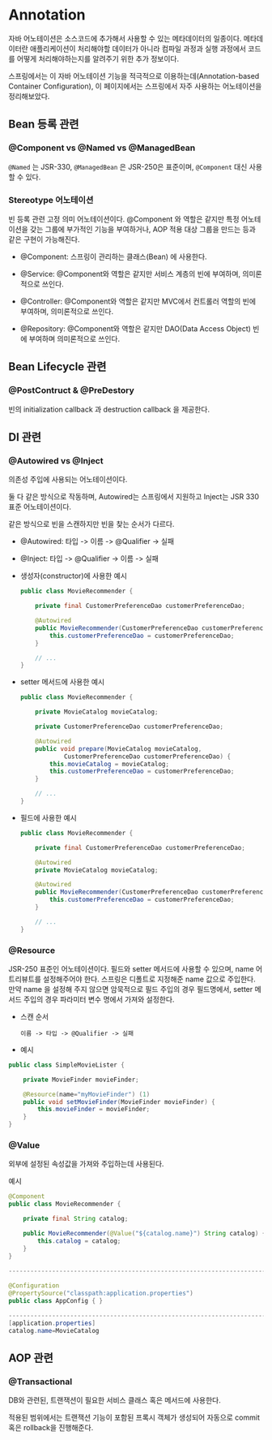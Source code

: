 # Annotation
자바 어노테이션은 소스코드에 추가해서 사용할 수 있는 메타데이터의 일종이다. 메타데이터란 애플리케이션이 처리해야할 데이터가 아니라 컴파일 과정과 실행 과정에서 코드를 어떻게 처리해야하는지를 알려주기 위한 추가 정보이다.

스프링에서는 이 자바 어노테이션 기능을 적극적으로 이용하는데(Annotation-based Container Configuration), 이 페이지에서는 스프링에서 자주 사용하는 어노테이션을 정리해보았다.



## Bean 등록 관련

### @Component vs @Named vs @ManagedBean

`@Named` 는 JSR-330, `@ManagedBean` 은 JSR-250은 표준이며, `@Component` 대신 사용할 수 있다.

### Stereotype 어노테이션

빈 등록 관련 고정 의미 어노테이션이다. @Component 와 역할은 같지만 특정 어노테이션을 갖는 그룹에 부가적인 기능을 부여하거나, AOP 적용 대상 그룹을 만드는 등과 같은 구현이 가능해진다.

- @Component: 스프링이 관리하는 클래스(Bean) 에 사용한다.

- @Service: @Component와 역할은 같지만 서비스 계층의 빈에 부여하며, 의미론적으로 쓰인다.
- @Controller: @Component와 역할은 같지만 MVC에서 컨트롤러 역할의 빈에 부여하며, 의미론적으로 쓰인다.
- @Repository: @Component와 역할은 같지만 DAO(Data Access Object) 빈에 부여하며 의미론적으로 쓰인다.



## Bean Lifecycle 관련

### @PostContruct & @PreDestory

 빈의 initialization callback 과 destruction callback 을 제공한다.



## DI 관련

### @Autowired vs @Inject

의존성 주입에 사용되는 어노테이션이다.

둘 다 같은 방식으로 작동하며, Autowired는 스프링에서 지원하고 Inject는 JSR 330 표준 어노테이션이다.

같은 방식으로 빈을 스캔하지만 빈을 찾는 순서가 다르다.

- @Autowired: 타입 -> 이름 -> @Qualifier -> 실패
- @Inject: 타입 -> @Qualifier -> 이름 -> 실패

- 생성자(constructor)에 사용한 예시

  ```java
  public class MovieRecommender {
  
      private final CustomerPreferenceDao customerPreferenceDao;
  
      @Autowired
      public MovieRecommender(CustomerPreferenceDao customerPreferenceDao) {
          this.customerPreferenceDao = customerPreferenceDao;
      }
  
      // ...
  }
  ```

  

- setter 메서드에 사용한 예시

  ```java
  public class MovieRecommender {
  
      private MovieCatalog movieCatalog;
  
      private CustomerPreferenceDao customerPreferenceDao;
  
      @Autowired
      public void prepare(MovieCatalog movieCatalog,
              CustomerPreferenceDao customerPreferenceDao) {
          this.movieCatalog = movieCatalog;
          this.customerPreferenceDao = customerPreferenceDao;
      }
  
      // ...
  }
  
  ```

  

- 필드에 사용한 예시

  ```java
  public class MovieRecommender {
  
      private final CustomerPreferenceDao customerPreferenceDao;
  
      @Autowired
      private MovieCatalog movieCatalog;
  
      @Autowired
      public MovieRecommender(CustomerPreferenceDao customerPreferenceDao) {
          this.customerPreferenceDao = customerPreferenceDao;
      }
  
      // ...
  }
  ```

  

### @Resource

JSR-250 표준인 어노테이션이다. 필드와 setter 메서드에 사용할 수 있으며, name 어트리뷰트를 설정해주어야 한다. 스프링은 디폴트로 지정해준 name 값으로 주입한다. 만약 name 을 설정해 주지 않으면 암묵적으로 필드 주입의 경우 필드명에서, setter 메서드 주입의 경우 파라미터 변수 명에서 가져와 설정한다.

- 스캔 순서

  ```
  이름 -> 타입 -> @Qualifier -> 실패
  ```

  

- 예시

```java
public class SimpleMovieLister {

    private MovieFinder movieFinder;

    @Resource(name="myMovieFinder") (1)
    public void setMovieFinder(MovieFinder movieFinder) {
        this.movieFinder = movieFinder;
    }
}

```



### @Value

외부에 설정된 속성값을 가져와 주입하는데 사용된다. 

예시

```Java
@Component
public class MovieRecommender {

    private final String catalog;

    public MovieRecommender(@Value("${catalog.name}") String catalog) {
        this.catalog = catalog;
    }
}

--------------------------------------------------------------------------------
    
@Configuration
@PropertySource("classpath:application.properties")
public class AppConfig { }

--------------------------------------------------------------------------------    
[application.properties]
catalog.name=MovieCatalog
```



## AOP 관련

### @Transactional

DB와 관련된, 트랜잭션이 필요한 서비스 클래스 혹은 메서드에 사용한다. 

적용된 범위에서는 트랜잭션 기능이 포함된 프록시 객체가 생성되어 자동으로 commit 혹은 rollback을 진행해준다.

